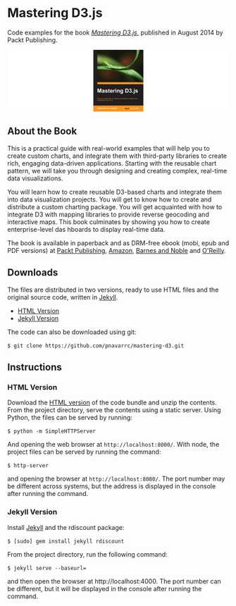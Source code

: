 # Mastering D3.js

Code examples for the book _[Mastering D3.js](https://www.packtpub.com/web-development/mastering-d3js)_, published in August 2014 by Packt Publishing.

<img src="assets/img/mastering-d3-cover-centered.png" alt="book cover">

## About the Book

This is a practical guide with real-world examples that will help you to create custom charts, and integrate them with third-party libraries to create rich, engaging data-driven applications. Starting with the reusable chart pattern, we will take you through designing and creating complex, real-time data visualizations.

You will learn how to create reusable D3-based charts and integrate them into data visualization projects. You will get to know how to create and distribute a custom charting package. You will get acquainted with how to integrate D3 with mapping libraries to provide reverse geocoding and interactive maps. This book culminates by showing you how to create enterprise-level das
hboards to display real-time data.

The book is available in paperback and as DRM-free ebook (mobi, epub and PDF versions) at [Packt Publishing](https://www.packtpub.com/web-development/mastering-d3js), [Amazon](http://www.amazon.com/Mastering-D3-js-Pablo-Navarro/dp/178328627X/), [Barnes and Noble](http://www.barnesandnoble.com/w/mastering-d3js-pablo-navarro/1118701328?ean=9781783286270) and [O'Reilly](http://shop.oreilly.com/product/9781783286270.do).

## Downloads

The files are distributed in two versions, ready to use HTML files and the original source code, written in [Jekyll](http://jekyllrb.com/).  

- [HTML Version](dist/mastering-d3-html.zip)
- [Jekyll Version](https://github.com/pnavarrc/mastering-d3/archive/2.0.0.zip)

The code can also be downloaded using git:

    $ git clone https://github.com/pnavarrc/mastering-d3.git

## Instructions

### HTML Version

Download the [HTML version](dist/mastering-d3-html.zip) of the code bundle and unzip the contents. From the project directory, serve the contents using a static server. Using Python, the files can be served by running:

    $ python -m SimpleHTTPServer 

And opening the web browser at `http://localhost:8000/`. With node, the project files can be served by running the command:

    $ http-server

and opening the browser at `http://localhost:8080/`. The port number may be different across systems, but the address is displayed in the console after running the command.

### Jekyll Version

Install [Jekyll](http://jekyllrb.com/) and the rdiscount package:

    $ [sudo] gem install jekyll rdiscount

From the project directory, run the following command:

    $ jekyll serve --baseurl=

and then open the browser at http://localhost:4000. The port number can be different, but it will be displayed in the console after running the command.





